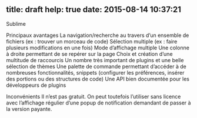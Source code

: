 title: draft
help: true
date: 2015-08-14 10:37:21
---

Sublime

Principaux avantages
La navigation/recherche au travers d’un ensemble de fichiers (ex : trouver un morceau de code)
Sélection multiple (ex : faire plusieurs modifications en une fois)
Mode d’affichage multiple
Une colonne à droite permettant de se repérer sur la page
Choix et création d’une multitude de raccourcis
Un nombre très important de plugins et une belle sélection de thèmes
Une palette de commande permettant d’accéder à de nombreuses fonctionnalités, snippets (configurer les préférences, insérer des portions ou des structures de code)
Une API bien documentée pour les développeurs de plugins


Inconvénients
Il n’est pas gratuit. On peut toutefois l’utiliser sans licence avec l’affichage régulier d’une popup de notification demandant de passer à la version payante.
